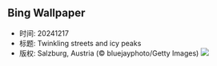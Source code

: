 ## Bing Wallpaper
- 时间: 20241217
- 标题: Twinkling streets and icy peaks
- 版权: Salzburg, Austria (© bluejayphoto/Getty Images)
![](https://cn.bing.com/th?id=OHR.SalzburgSnow_EN-US8262729220_UHD.jpg&rf=LaDigue_UHD.jpg&pid=hp&w=3840&h=2160&rs=1&c=4)
